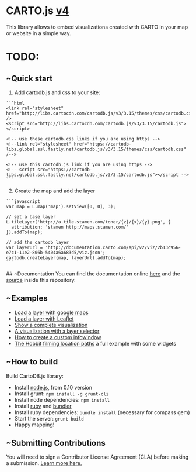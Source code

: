 CARTO.js [v4](http://cartodb.github.io/cartodb.js/)
===========

This library allows to embed visualizations created with CARTO in your map or website in a simple way.

# TODO:

## ~Quick start

  1. Add cartodb.js and css to your site:

    ```html
    <link rel="stylesheet" href="http://libs.cartocdn.com/cartodb.js/v3/3.15/themes/css/cartodb.css" />
    <script src="http://libs.cartocdn.com/cartodb.js/v3/3.15/cartodb.js"></script>

    <!-- use these cartodb.css links if you are using https -->
    <!--link rel="stylesheet" href="https://cartodb-libs.global.ssl.fastly.net/cartodb.js/v3/3.15/themes/css/cartodb.css" /-->

    <!-- use this cartodb.js link if you are using https -->
    <!-- script src="https://cartodb-libs.global.ssl.fastly.net/cartodb.js/v3/3.15/cartodb.js"></script -->
    ```


  2. Create the map and add the layer

    ```javascript
    var map = L.map('map').setView([0, 0], 3);

    // set a base layer
    L.tileLayer('http://a.tile.stamen.com/toner/{z}/{x}/{y}.png', {
      attribution: 'stamen http://maps.stamen.com/'
    }).addTo(map);

    // add the cartodb layer
    var layerUrl = 'http://documentation.carto.com/api/v2/viz/2b13c956-e7c1-11e2-806b-5404a6a683d5/viz.json';
    cartodb.createLayer(map, layerUrl).addTo(map);
    ```


## ~Documentation
You can find the documentation online [here](http://docs.carto.com/cartodb-platform/cartodb-js.html) and the [source](https://github.com/CartoDB/cartodb.js/blob/develop/doc/API.md) inside this repository.

## ~Examples

- [Load a layer with google maps](http://cartodb.github.com/cartodb.js/examples/gmaps_force_basemap.html)
- [Load a layer with Leaflet](http://cartodb.github.com/cartodb.js/examples/leaflet.html)
- [Show a complete visualization](http://cartodb.github.com/cartodb.js/examples/easy.html)
- [A visualization with a layer selector](http://cartodb.github.com/cartodb.js/examples/layer_selector.html)
- [How to create a custom infowindow](http://cartodb.github.com/cartodb.js/examples/custom_infowindow.html)
- [The Hobbit filming location paths](http://cartodb.github.com/cartodb.js/examples/TheHobbitLocations/) a full example with some widgets


## ~How to build
Build CartoDB.js library:

- Install [node.js](http://nodejs.org/download/), from 0.10 version
- Install grunt: `npm install -g grunt-cli`
- Install node dependencies: `npm install`
- Install [ruby](https://www.ruby-lang.org/en/installation/) and [bundler](https://github.com/bundler/bundler)
- Install ruby dependencies: `bundle install` (necessary for compass gem)
- Start the server: `grunt build`
- Happy mapping!

## ~Submitting Contributions

You will need to sign a Contributor License Agreement (CLA) before making a submission. [Learn more here.](https://carto.com/contributing)
